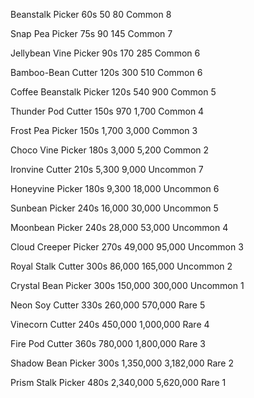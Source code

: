 

Beanstalk
Picker
60s
50
80
Common
8


Snap Pea
Picker
75s
90
145
Common
7


Jellybean Vine
Picker
90s
170
285
Common
6


Bamboo-Bean
Cutter
120s
300
510
Common
6


Coffee Beanstalk
Picker
120s
540
900
Common
5


Thunder Pod
Cutter
150s
970
1,700
Common
4


Frost Pea
Picker
150s
1,700
3,000
Common
3


Choco Vine
Picker
180s
3,000
5,200
Common
2


Ironvine
Cutter
210s
5,300
9,000
Uncommon
7


Honeyvine
Picker
180s
9,300
18,000
Uncommon
6


Sunbean
Picker
240s
16,000
30,000
Uncommon
5


Moonbean
Picker
240s
28,000
53,000
Uncommon
4


Cloud Creeper
Picker
270s
49,000
95,000
Uncommon
3


Royal Stalk
Cutter
300s
86,000
165,000
Uncommon
2


Crystal Bean
Picker
300s
150,000
300,000
Uncommon
1


Neon Soy
Cutter
330s
260,000
570,000
Rare
5


Vinecorn
Cutter
240s
450,000
1,000,000
Rare
4


Fire Pod
Cutter
360s
780,000
1,800,000
Rare
3


Shadow Bean
Picker
300s
1,350,000
3,182,000
Rare
2


Prism Stalk
Picker
480s
2,340,000
5,620,000
Rare
1


